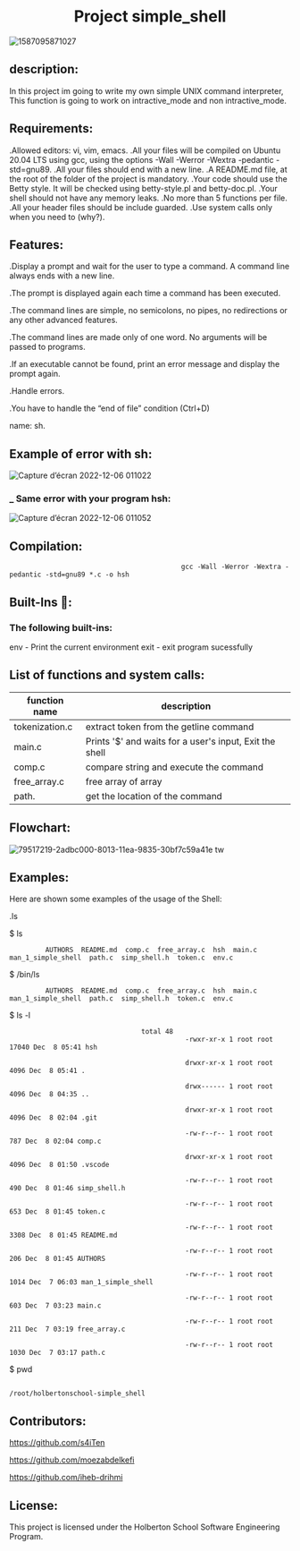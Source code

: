<h1 align="center">Project simple_shell</h1>
 
![1587095871027](https://user-images.githubusercontent.com/113900578/205889744-19a2b195-c2f7-46a8-b583-76469237c8bf.png)

## description:

In this project im going to write my own simple UNIX command interpreter, This function is going to work on intractive_mode and non intractive_mode.

## Requirements:

.Allowed editors: vi, vim, emacs.
.All your files will be compiled on Ubuntu 20.04 LTS using gcc, using the options -Wall -Werror -Wextra -pedantic -std=gnu89.
.All your files should end with a new line.
.A README.md file, at the root of the folder of the project is mandatory.
.Your code should use the Betty style. It will be checked using betty-style.pl and betty-doc.pl.
.Your shell should not have any memory leaks.
.No more than 5 functions per file.
.All your header files should be include guarded.
.Use system calls only when you need to (why?).   

## Features:

.Display a prompt and wait for the user to type a command. A command line always ends with a new line.

.The prompt is displayed again each time a command has been executed.

.The command lines are simple, no semicolons, no pipes, no redirections or any other advanced features.

.The command lines are made only of one word. No arguments will be passed to programs.

.If an executable cannot be found, print an error message and display the prompt again.

.Handle errors.

.You have to handle the “end of file” condition (Ctrl+D)


name: sh.
## Example of error with sh:

![Capture d’écran 2022-12-06 011022](https://user-images.githubusercontent.com/113900578/205890033-892cb302-e391-40d3-8215-1ec71aa94b3d.png)

### _ Same error with your program hsh:

![Capture d’écran 2022-12-06 011052](https://user-images.githubusercontent.com/113900578/205890253-2d541474-e872-41d5-976a-9282cf4b9b6a.png)

## Compilation:

                                               gcc -Wall -Werror -Wextra -pedantic -std=gnu89 *.c -o hsh
## Built-Ins 🔨:

### The following built-ins:

env - Print the current environment
exit - exit program sucessfully

## List of  functions and system calls:

| function name |description|
| --------------- | --------------- |
| tokenization.c|extract token from the getline command|
| main.c |Prints '$' and waits for a user's input, Exit the shell|
|comp.c |  compare string and execute the command |
|free_array.c | free array of array|
| path.|get the location of the command|

## Flowchart:

![79517219-2adbc000-8013-11ea-9835-30bf7c59a41e tw](https://user-images.githubusercontent.com/113900578/206216347-54e7fdfc-1102-424a-9af9-54ef7819c833.jpg)

## Examples:

Here are shown some examples of the usage of the Shell:

.ls 

$ ls

             AUTHORS  README.md  comp.c  free_array.c  hsh  main.c  man_1_simple_shell  path.c  simp_shell.h  token.c  env.c

$ /bin/ls

             AUTHORS  README.md  comp.c  free_array.c  hsh  main.c  man_1_simple_shell  path.c  simp_shell.h  token.c  env.c

$ ls -l

                                     total 48
                                                -rwxr-xr-x 1 root root 17040 Dec  8 05:41 hsh

                                                drwxr-xr-x 1 root root  4096 Dec  8 05:41 .
 
                                                drwx------ 1 root root  4096 Dec  8 04:35 ..

                                                drwxr-xr-x 1 root root  4096 Dec  8 02:04 .git

                                                -rw-r--r-- 1 root root   787 Dec  8 02:04 comp.c

                                                drwxr-xr-x 1 root root  4096 Dec  8 01:50 .vscode

                                                -rw-r--r-- 1 root root   490 Dec  8 01:46 simp_shell.h

                                                -rw-r--r-- 1 root root   653 Dec  8 01:45 token.c
 
                                                -rw-r--r-- 1 root root  3308 Dec  8 01:45 README.md

                                                -rw-r--r-- 1 root root   206 Dec  8 01:45 AUTHORS

                                                -rw-r--r-- 1 root root  1014 Dec  7 06:03 man_1_simple_shell

                                                -rw-r--r-- 1 root root   603 Dec  7 03:23 main.c

                                                -rw-r--r-- 1 root root   211 Dec  7 03:19 free_array.c

                                                -rw-r--r-- 1 root root  1030 Dec  7 03:17 path.c


$ pwd

                                                      /root/holbertonschool-simple_shell

## Contributors:


https://github.com/s4iTen

https://github.com/moezabdelkefi

https://github.com/iheb-drihmi

## License:

This project is licensed under the Holberton School Software Engineering Program.

